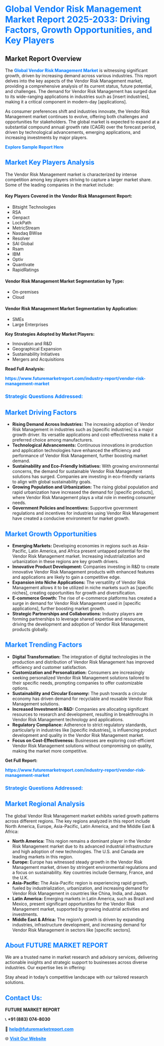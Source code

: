 <h1 style="color: #007BFF;">Global Vendor Risk Management Market Report 2025-2033: Driving Factors, Growth Opportunities, and Key Players</h1>

<section id="overview">
<h2>Market Report Overview</h2>
<p>The <a href="https://www.futuremarketreport.com/industry-report/vendor-risk-management-market" style="color: #007BFF; text-decoration: none;"><strong>Global Vendor Risk Management Market</strong></a> is witnessing significant growth, driven by increasing demand across various industries. This report delves into the key aspects of the Vendor Risk Management market, providing a comprehensive analysis of its current status, future potential, and challenges. The demand for Vendor Risk Management has surged due to its wide-ranging applications in industries such as [insert industries], making it a critical component in modern-day [applications].</p>
<p>As consumer preferences shift and industries innovate, the Vendor Risk Management market continues to evolve, offering both challenges and opportunities for stakeholders. The global market is expected to expand at a substantial compound annual growth rate (CAGR) over the forecast period, driven by technological advancements, emerging applications, and increasing investments by major players.</p>
</section>

<section id="overview">
<p><a href="https://www.futuremarketreport.com/request-sample/reportId=105283" style="color: #007BFF; text-decoration: none;"><strong>Explore Sample Report Here</strong></a></p>
</section>

<section id="key-players">
<h2 style="color: #007BFF;">Market Key Players Analysis</h2>
<p>The Vendor Risk Management market is characterized by intense competition among key players striving to capture a larger market share. Some of the leading companies in the market include:</p>
<h4>Key Players Covered in the Vendor Risk Management Report:</h4>
<ul><li>Bitsight Technologies</li><li>RSA</li><li>Genpact</li><li>LockPath</li><li>MetricStream</li><li>Nasdaq BWise</li><li>Resolver</li><li>SAI Global</li><li>Rsam</li><li>IBM</li><li>Optiv</li><li>Quantivate</li><li>RapidRatings</li></ul>
<h4>Vendor Risk Management Market Segmentation by Type:</h4>
<ul><li>On-premises</li><li>Cloud</li></ul>

<h4>Vendor Risk Management Market Segmentation by Application:</h4>
<ul><li>SMEs</li><li>Large Enterprises</li></ul>
<p><strong>Key Strategies Adopted by Market Players:</strong></p>
<ul>
<li>Innovation and R&D</li>
<li>Geographical Expansion</li>
<li>Sustainability Initiatives</li>
<li>Mergers and Acquisitions</li>
</ul>
</section>

<section>
<p><strong>Read Full Analysis: </strong></p><a href="https://www.futuremarketreport.com/industry-report/vendor-risk-management-market" style="color: #007BFF; text-decoration: none;"><strong>https://www.futuremarketreport.com/industry-report/vendor-risk-management-market</strong></a>
<h3 style="color: #007BFF;">Strategic Questions Addressed:</h3>
</section>

<section id="driving-factors">
<h2 style="color: #007BFF;">Market Driving Factors</h2>
<ul>
<li><strong>Rising Demand Across Industries:</strong> The increasing adoption of Vendor Risk Management in industries such as [specific industries] is a major growth driver. Its versatile applications and cost-effectiveness make it a preferred choice among manufacturers.</li>
<li><strong>Technological Advancements:</strong> Continuous innovations in production and application technologies have enhanced the efficiency and performance of Vendor Risk Management, further boosting market demand.</li>
<li><strong>Sustainability and Eco-Friendly Initiatives:</strong> With growing environmental concerns, the demand for sustainable Vendor Risk Management solutions has surged. Companies are investing in eco-friendly variants to align with global sustainability goals.</li>
<li><strong>Growing Population and Urbanization:</strong> The rising global population and rapid urbanization have increased the demand for [specific products], where Vendor Risk Management plays a vital role in meeting consumer needs.</li>
<li><strong>Government Policies and Incentives:</strong> Supportive government regulations and incentives for industries using Vendor Risk Management have created a conducive environment for market growth.</li>
</ul>
</section>

<section id="growth-opportunities">
<h2 style="color: #007BFF;">Market Growth Opportunities</h2>
<ul>
<li><strong>Emerging Markets:</strong> Developing economies in regions such as Asia-Pacific, Latin America, and Africa present untapped potential for the Vendor Risk Management market. Increasing industrialization and urbanization in these regions are key growth drivers.</li>
<li><strong>Innovative Product Development:</strong> Companies investing in R&D to create innovative Vendor Risk Management products with enhanced features and applications are likely to gain a competitive edge.</li>
<li><strong>Expansion into Niche Applications:</strong> The versatility of Vendor Risk Management allows it to be utilized in niche markets such as [specific niches], creating opportunities for growth and diversification.</li>
<li><strong>E-commerce Growth:</strong> The rise of e-commerce platforms has created a surge in demand for Vendor Risk Management used in [specific applications], further boosting market growth.</li>
<li><strong>Strategic Partnerships and Collaborations:</strong> Industry players are forming partnerships to leverage shared expertise and resources, driving the development and adoption of Vendor Risk Management products globally.</li>
</ul>
</section>

<section id="trending-factors">
<h2 style="color: #007BFF;">Market Trending Factors</h2>
<ul>
<li><strong>Digital Transformation:</strong> The integration of digital technologies in the production and distribution of Vendor Risk Management has improved efficiency and customer satisfaction.</li>
<li><strong>Customization and Personalization:</strong> Consumers are increasingly seeking personalized Vendor Risk Management solutions tailored to their specific needs, prompting companies to offer customizable options.</li>
<li><strong>Sustainability and Circular Economy:</strong> The push towards a circular economy has driven demand for recyclable and reusable Vendor Risk Management solutions.</li>
<li><strong>Increased Investment in R&D:</strong> Companies are allocating significant resources to research and development, resulting in breakthroughs in Vendor Risk Management technology and applications.</li>
<li><strong>Regulatory Compliance:</strong> Adherence to strict regulatory standards, particularly in industries like [specific industries], is influencing product development and quality in the Vendor Risk Management market.</li>
<li><strong>Focus on Cost-Effectiveness:</strong> Businesses are exploring cost-efficient Vendor Risk Management solutions without compromising on quality, making the market more competitive.</li>
</ul>
</section>

<section>
<p><strong>Get Full Report: </strong></p><a href="https://www.futuremarketreport.com/industry-report/vendor-risk-management-market" style="color: #007BFF; text-decoration: none;"><strong>https://www.futuremarketreport.com/industry-report/vendor-risk-management-market</strong></a>
<h3 style="color: #007BFF;">Strategic Questions Addressed:</h3>
</section>


<section id="regional-analysis">
<h2 style="color: #007BFF;">Market Regional Analysis</h2>
<p>The global Vendor Risk Management market exhibits varied growth patterns across different regions. The key regions analyzed in this report include North America, Europe, Asia-Pacific, Latin America, and the Middle East & Africa:</p>
<ul>
<li><strong>North America:</strong> This region remains a dominant player in the Vendor Risk Management market due to its advanced industrial infrastructure and high adoption of new technologies. The U.S. and Canada are leading markets in this region.</li>
<li><strong>Europe:</strong> Europe has witnessed steady growth in the Vendor Risk Management market, driven by stringent environmental regulations and a focus on sustainability. Key countries include Germany, France, and the U.K.</li>
<li><strong>Asia-Pacific:</strong> The Asia-Pacific region is experiencing rapid growth, fueled by industrialization, urbanization, and increasing demand for Vendor Risk Management in countries like China, India, and Japan.</li>
<li><strong>Latin America:</strong> Emerging markets in Latin America, such as Brazil and Mexico, present significant opportunities for the Vendor Risk Management market, supported by growing industrial activities and investments.</li>
<li><strong>Middle East & Africa:</strong> The region’s growth is driven by expanding industries, infrastructure development, and increasing demand for Vendor Risk Management in sectors like [specific sectors].</li>
</ul>
</section>

<footer>
<h2 style="color: #007BFF;">About FUTURE MARKET REPORT</h2>
<p>We are a trusted name in market research and advisory services, delivering actionable insights and strategic support to businesses across diverse industries. Our expertise lies in offering:</p>

<p>Stay ahead in today’s competitive landscape with our tailored research solutions.</p>

<h2 style="color: #007BFF;">Contact Us:</h2>
<p><strong>FUTURE MARKET REPORT</strong></p>
<p>📞 <strong>+91 (883) 074-8030</strong></p>
<p>📧 <strong><a href="mailto:help@futuremarketreport.com" style="color: #007BFF;">help@futuremarketreport.com</a></strong></p>
<p>🌐 <strong><a href="https://www.futuremarketreport.com/" style="color: #007BFF;">Visit Our Website</a></strong></p>
</footer>